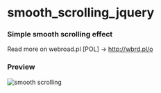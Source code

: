 # smooth_scrolling_jquery
### Simple smooth scrolling effect
Read more on webroad.pl [POL] -> http://wbrd.pl/o
### Preview
![smooth scrolling](http://webroad.pl/wp-content/uploads/2011/01/P%C5%82ynne-przewijanie-strony-smooth-scrolling-1.gif)
